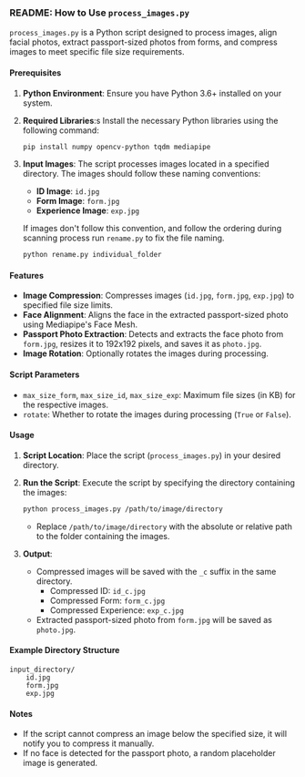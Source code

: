 ### README: How to Use `process_images.py`

`process_images.py` is a Python script designed to process images, align facial photos, extract passport-sized photos from forms, and compress images to meet specific file size requirements.

#### Prerequisites

1. **Python Environment**:
   Ensure you have Python 3.6+ installed on your system.
   
2. **Required Libraries**:s
   Install the necessary Python libraries using the following command:
   ```bash
   pip install numpy opencv-python tqdm mediapipe
   ```

3. **Input Images**:
   The script processes images located in a specified directory. The images should follow these naming conventions:
   - **ID Image**: `id.jpg`
   - **Form Image**: `form.jpg`
   - **Experience Image**: `exp.jpg`

   If images don't follow this convention, and follow the ordering during scanning process run `rename.py` to fix the file naming.
   
   ```bash 
   python rename.py individual_folder
   ```

#### Features
- **Image Compression**:
  Compresses images (`id.jpg`, `form.jpg`, `exp.jpg`) to specified file size limits.
- **Face Alignment**:
  Aligns the face in the extracted passport-sized photo using Mediapipe's Face Mesh.
- **Passport Photo Extraction**:
  Detects and extracts the face photo from `form.jpg`, resizes it to 192x192 pixels, and saves it as `photo.jpg`.
- **Image Rotation**:
  Optionally rotates the images during processing.

#### Script Parameters
- `max_size_form`, `max_size_id`, `max_size_exp`: Maximum file sizes (in KB) for the respective images.
- `rotate`: Whether to rotate the images during processing (`True` or `False`).

#### Usage

1. **Script Location**:
   Place the script (`process_images.py`) in your desired directory.

2. **Run the Script**:
   Execute the script by specifying the directory containing the images:
   ```bash
   python process_images.py /path/to/image/directory
   ```

   - Replace `/path/to/image/directory` with the absolute or relative path to the folder containing the images.

3. **Output**:
   - Compressed images will be saved with the `_c` suffix in the same directory.
     - Compressed ID: `id_c.jpg`
     - Compressed Form: `form_c.jpg`
     - Compressed Experience: `exp_c.jpg`
   - Extracted passport-sized photo from `form.jpg` will be saved as `photo.jpg`.

#### Example Directory Structure
```plaintext
input_directory/
    id.jpg
    form.jpg
    exp.jpg
```

#### Notes
- If the script cannot compress an image below the specified size, it will notify you to compress it manually.
- If no face is detected for the passport photo, a random placeholder image is generated.